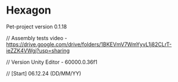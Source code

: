 # Hexagon
Pet-project version 0.1.18

// Assembly tests video - https://drive.google.com/drive/folders/1BKEVmV7WmYyvL1j82CLrT-ieZZK4VWgj?usp=sharing

// Version Unity Editor - 60000.0.36f1

// [Start] 06.12.24 (DD/MM/YY)